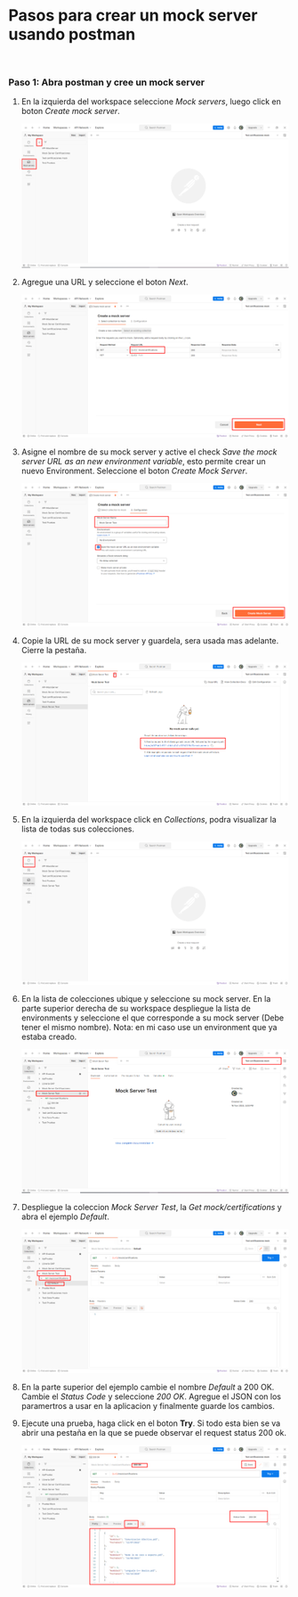 # Pasos para crear un mock server usando postman


<br>

### Paso 1: Abra postman y cree un mock server

1. En la izquierda del workspace seleccione *Mock servers*, luego click en boton *Create mock server*.

   ![Create mock server](img3/n01-create-mock-server.png)
   

2. Agregue una URL y seleccione el boton *Next*. 

   ![Add url](img3/n02-name-request.png)

3. Asigne el nombre de su mock server y active el check *Save the mock server URL as an new environment variable*, esto permite crear un nuevo Environment. Seleccione el boton *Create Mock Server*.

   ![Add name mock server](img3/n03-name-mock-server.png)

4. Copie la URL de su mock server y guardela, sera usada mas adelante. Cierre la pestaña.

   ![Copy url](img3/n04-url-environment.png)

5. En la izquierda del workspace click en *Collections*, podra visualizar la lista de todas sus colecciones.

    ![Copy url](img3/n05-select-collection.png)

6.  En la lista de colecciones ubique y seleccione su mock server. En la parte superior derecha de su workspace despliegue la lista de environments y seleccione
    el que corresponde a su mock server (Debe tener el mismo nombre). Nota: en mi caso use un environment que ya estaba creado.

    ![Copy url](img3/n06-select-environment.png)

7. Despliegue la coleccion *Mock Server Test*, la *Get mock/certifications* y abra el ejemplo *Default*.

   ![Open ejercicio](img3/n07-open-request1.png)

8. En la parte superior del ejemplo cambie el nombre *Default* a 200 OK. Cambie el *Status Code* y seleccione *200 OK*. Agregue el JSON con los paramertros a usar en la aplicacion y finalmente guarde los cambios.

9. Ejecute una prueba, haga click en el boton **Try**. Si todo esta bien se va abrir una pestaña en la que se puede observar el request status 200 ok.

    ![Result test](img3/n08-request-200-ok.png)









